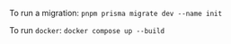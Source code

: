 To run a migration: 
```pnpm prisma migrate dev --name init```

To run `docker`: 
```docker compose up --build```